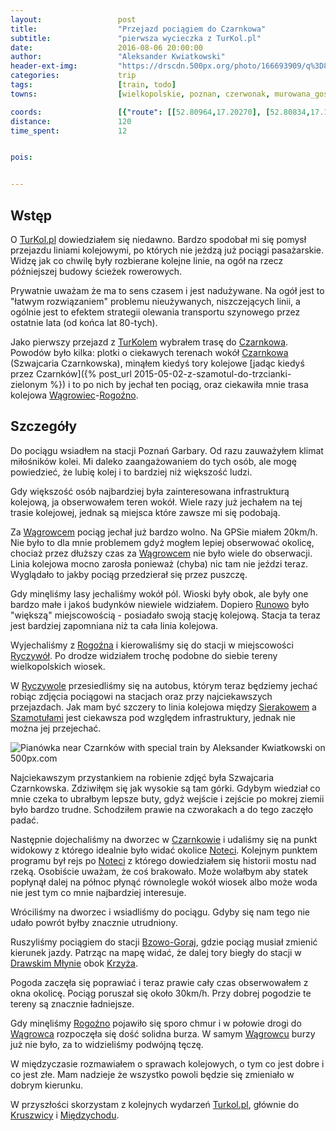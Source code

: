 ```yaml
---
layout:                 post
title:                  "Przejazd pociągiem do Czarnkowa"
subtitle:               "pierwsza wycieczka z TurKol.pl"
date:                   2016-08-06 20:00:00
author:                 "Aleksander Kwiatkowski"
header-ext-img:         "https://drscdn.500px.org/photo/166693909/q%3D80_m%3D2000/9340e4a63640d49b4304052304dc8023"
categories:             trip
tags:                   [train, todo]
towns:                  [wielkopolskie, poznan, czerwonak, murowana_goslina, skoki, wagrowiec, rogozno, ryczywol, polajewo, lubasz, czarnkow]

coords:                 [{"route": [[52.80964,17.20270], [52.80834,17.18287], [52.79895,17.13678], [52.79313,17.07524], [52.78493,17.02657], [52.78748,17.00941], [52.77943,16.97551], [52.76151,16.97465], [52.74759,16.96941], [52.73995,16.95714], [52.75365,16.91899], [52.80759,16.83702], [52.82227,16.72724], [52.85164,16.66373], [52.84661,16.52524], [52.84615,16.51953], [52.85773,16.49696], [52.85540,16.48331], [52.85804,16.49704], [52.87198,16.48769], [52.88353,16.50151], [52.89648,16.55069]], "type": "train"}]
distance:               120
time_spent:             12


pois:


---
```


[wiki-bzowo-goraj]: https://pl.wikipedia.org/wiki/Bzowo_Goraj
[wiki-czarnkow]: https://pl.wikipedia.org/wiki/Czarnk%C3%B3w
[wiki-wagrowiec]: https://pl.wikipedia.org/wiki/W%C4%85growiec
[wiki-rogozno]: https://pl.wikipedia.org/wiki/Rogo%C5%BAno
[wiki-runowo]: https://pl.wikipedia.org/wiki/Runowo_(powiat_w%C4%85growiecki)
[wiki-ryczywol]: https://pl.wikipedia.org/wiki/Ryczyw%C3%B3%C5%82_(wojew%C3%B3dztwo_wielkopolskie)
[wiki-szamotuly]: https://pl.wikipedia.org/wiki/Szamotu%C5%82y
[wiki-sierakow]: https://pl.wikipedia.org/wiki/Sierak%C3%B3w
[wiki-notec]: https://pl.wikipedia.org/wiki/Note%C4%87
[wiki-drawski-mlyn]: https://pl.wikipedia.org/wiki/Drawski_M%C5%82yn
[wiki-kruszwica]: https://pl.wikipedia.org/wiki/Kruszwica
[wiki-miedzychod]: https://pl.wikipedia.org/wiki/Mi%C4%99dzych%C3%B3d
[wiki-krzyz]: https://pl.wikipedia.org/wiki/Krzy%C5%BC_Wielkopolski

[turkol]: http://www.turkol.pl/


Wstęp
-----

O [TurKol.pl][turkol] dowiedziałem się niedawno. Bardzo spodobał mi się pomysł
przejazdu liniami kolejowymi, po których nie jeżdzą już pociągi pasażarskie. Widzę jak co
chwilę były rozbierane kolejne linie, na ogół na rzecz późniejszej budowy ścieżek rowerowych.

Prywatnie uważam że ma to sens czasem i jest nadużywane. Na ogół jest to
"łatwym rozwiązaniem" problemu nieużywanych, niszczejących linii, a ogólnie
jest to efektem strategii olewania transportu szynowego przez ostatnie lata (od końca
lat 80-tych).

Jako pierwszy przejazd z [TurKolem][turkol] wybrałem trasę do [Czarnkowa][wiki-czarnkow].
Powodów było kilka: plotki o ciekawych terenach wokół [Czarnkowa][wiki-czarnkow]
(Szwajcaria Czarnkowska),
minąłem kiedyś tory kolejowe
[jadąc kiedyś przez Czarnków]({% post_url 2015-05-02-z-szamotul-do-trzcianki-zielonym %})
i to po nich by jechał ten pociąg,
oraz ciekawiła mnie trasa kolejowa [Wągrowiec][wiki-wagrowiec]-[Rogoźno][wiki-rogozno].

Szczegóły
---------

Do pociągu wsiadłem na stacji Poznań Garbary. Od razu zauważyłem klimat
miłośników kolei. Mi daleko zaangażowaniem do tych osób, ale mogę powiedzieć, że
lubię kolej i to bardziej niż większość ludzi.

Gdy większość osób najbardziej była zainteresowana infrastrukturą kolejową, ja
obserwowałem teren wokół. Wiele razy już jechałem na tej trasie kolejowej,
jednak są miejsca które zawsze mi się podobają.

Za [Wągrowcem][wiki-wagrowiec] pociąg jechał już bardzo wolno. Na GPSie miałem 20km/h.
Nie było to dla mnie problemem gdyż mogłem lepiej obserwować okolicę, chociaż
przez dłuższy czas za [Wągrowcem][wiki-wagrowiec] nie było wiele do obserwacji.
Linia kolejowa mocno zarosła ponieważ (chyba) nic tam nie jeździ teraz. Wyglądało to
jakby pociąg przedzierał się przez puszczę.

Gdy minęliśmy lasy jechaliśmy wokół pól. Wioski były obok, ale były one bardzo małe
i jakoś budynków niewiele widziałem.
Dopiero [Runowo][wiki-runowo] było "większą" miejscowością - posiadało
swoją stację kolejową. Stacja ta teraz jest bardziej zapomniana niż
ta cała linia kolejowa.

Wyjechaliśmy z [Rogoźna][wiki-rogozno] i kierowaliśmy się do stacji
w miejscowości [Ryczywół][wiki-ryczywol]. Po drodze widziałem trochę podobne
do siebie tereny wielkopolskich wiosek.

W [Ryczywole][wiki-ryczywol] przesiedliśmy się na autobus, którym teraz będziemy
jechać robiąc zdjęcia pociągowi na stacjach oraz przy najciekawszych przejazdach.
Jak mam być szczery to linia kolejowa między [Sierakowem][wiki-sierakow]
a [Szamotułami][wiki-szamotuly] jest ciekawsza pod względem infrastruktury,
jednak nie można jej przejechać.

<div class='pixels-photo'>
  <p>
    <img src='https://drscdn.500px.org/photo/167926685/m%3D900/c494d5a9530f401b1e9c9430028703c0' alt='Pianówka near Czarnków with special train by Aleksander Kwiatkowski on 500px.com'>
  </p>
  <a href='https://500px.com/photo/167926685/pian%C3%B3wka-near-czarnk%C3%B3w-with-special-train-by-aleksander-kwiatkowski' alt='Pianówka near Czarnków with special train by Aleksander Kwiatkowski on 500px.com'></a>
</div>
<script type='text/javascript' src='https://500px.com/embed.js'></script>

Najciekawszym przystankiem na robienie zdjęć była Szwajcaria Czarnkowska.
Zdziwiłęm się jak wysokie są tam górki. Gdybym wiedział co mnie czeka to ubrałbym
lepsze buty, gdyż wejście i zejście po mokrej ziemii było bardzo trudne.
Schodziłem prawie na czworakach a do tego zaczęło padać.

Następnie dojechaliśmy na dworzec w [Czarnkowie][wiki-czarnkow] i udaliśmy się
na punkt widokowy z którego idealnie było widać okolice [Noteci][wiki-notec].
Kolejnym punktem programu był rejs po [Noteci][wiki-notec] z którego
dowiedziałem się historii mostu nad rzeką. Osobiście uważam, że coś brakowało.
Może wolałbym aby statek popłynął dalej na północ płynąć równolegle wokół
wiosek albo może woda nie jest tym co mnie najbardziej interesuje.

Wróciliśmy na dworzec i wsiadliśmy do pociągu. Gdyby się nam tego nie udało
powrót byłby znacznie utrudniony.

Ruszyliśmy pociągiem do stacji [Bzowo-Goraj][wiki-bzowo-goraj], gdzie pociąg
musiał zmienić kierunek jazdy. Patrząc na mapę widać, że dalej tory
biegły do stacji w [Drawskim Młynie][wiki-drawski-mlyn] obok [Krzyża][wiki-krzyz].

Pogoda zaczęła się poprawiać i teraz prawie cały czas obserwowałem z okna okolicę.
Pociąg poruszał się około 30km/h. Przy dobrej pogodzie te tereny są znacznie
ładniejsze.

Gdy minęliśmy [Rogoźno][wiki-rogozno] pojawiło się sporo chmur i w połowie
drogi do [Wągrowca][wiki-wagrowiec] rozpoczęła się dość solidna burza.
W samym [Wągrowcu][wiki-wagrowiec] burzy już nie było, za to widzieliśmy
podwójną tęczę.

W międzyczasie rozmawiałem o sprawach kolejowych, o tym co jest dobre i co jest
złe. Mam nadzieje że wszystko powoli będzie się zmieniało w dobrym kierunku.


W przyszłości skorzystam z kolejnych wydarzeń [Turkol.pl][turkol], głównie
do [Kruszwicy][wiki-kruszwica] i [Międzychodu][wiki-miedzychod].
